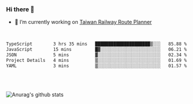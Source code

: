 ### Hi there 👋

- 🔭 I’m currently working on [Taiwan Railway Route Planner](https://github.com/Taiwan-Railway-Route-Planner)

<br/>

<!--START_SECTION:waka-->

```txt
TypeScript        3 hrs 35 mins   █████████████████████▒░░░   85.88 %
JavaScript        15 mins         █▓░░░░░░░░░░░░░░░░░░░░░░░   06.21 %
JSON              5 mins          ▓░░░░░░░░░░░░░░░░░░░░░░░░   02.34 %
Project Details   4 mins          ▒░░░░░░░░░░░░░░░░░░░░░░░░   01.69 %
YAML              3 mins          ▒░░░░░░░░░░░░░░░░░░░░░░░░   01.57 %
```

<!--END_SECTION:waka-->

<br/>
<br/>

![Anurag's github stats](https://github-readme-stats.vercel.app/api?username=DepickereSven&show_icons=true&theme=tokyonight)



<!--
**DepickereSven/DepickereSven** is a ✨ _special_ ✨ repository because its `README.md` (this file) appears on your GitHub profile.

Here are some ideas to get you started:

- 🔭 I’m currently working on ...
- 🌱 I’m currently learning ...
- 👯 I’m looking to collaborate on ...
- 🤔 I’m looking for help with ...
- 💬 Ask me about ...
- 📫 How to reach me: ...
- 😄 Pronouns: ...
- ⚡ Fun fact: ...
-->
